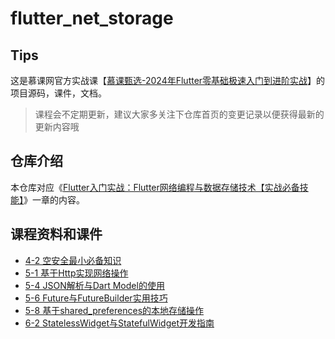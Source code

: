 # flutter_net_storage

## Tips
这是慕课网官方实战课【[慕课甄选-2024年Flutter零基础极速入门到进阶实战](https://coding.imooc.com/class/741.html)】的项目源码，课件，文档。

>课程会不定期更新，建议大家多关注下仓库首页的变更记录以便获得最新的更新内容哦

## 仓库介绍
本仓库对应《[Flutter入门实战：Flutter网络编程与数据存储技术【实战必备技能】](https://coding.imooc.com/class/741.html)》一章的内容。

## 课程资料和课件
- [4-2 空安全最小必备知识](https://coding.imooc.com/lesson/741.html#mid=80159)
- [5-1 基于Http实现网络操作](https://coding.imooc.com/lesson/741.html#mid=80160)
- [5-4 JSON解析与Dart Model的使用](https://coding.imooc.com/lesson/741.html#mid=80161)
- [5-6 Future与FutureBuilder实用技巧](https://coding.imooc.com/lesson/741.html#mid=80162)
- [5-8 基于shared_preferences的本地存储操作](https://coding.imooc.com/lesson/741.html#mid=80163)
- [6-2 StatelessWidget与StatefulWidget开发指南](https://coding.imooc.com/lesson/741.html#mid=80164)
